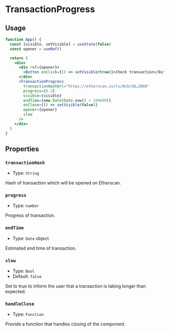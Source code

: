 # TransactionProgress

## Usage

```jsx
function App() {
  const [visible, setVisible] = useState(false)
  const opener = useRef()

  return (
    <div>
      <div ref={opener}>
        <Button onClick={() => setVisible(true)}>Check transaction</Button>
      </div>
      <TransactionProgress
        transactionHashUrl="https://etherscan.io/tx/0x5c50…2060"
        progress={0.3}
        visible={visible}
        endTime={new Date(Date.now() + 100000)}
        onClose={() => setVisible(false)}
        opener={opener}
        slow
      />
    </div>
  )
}
```

## Properties

### `transactionHash`

- Type: `String`

Hash of transaction which will be opened on Etherscan.

### `progress`

- Type: `number`

Progress of transaction.

### `endTime`

- Type: `Date` object

Estimated end time of transaction.

### `slow`

- Type: `Bool`
- Default: `false`

Set to true to inform the user that a transaction is taking longer than expected.

### `handleClose`

- Type: `Function`

Provide a function that handles closing of the component.
